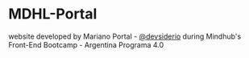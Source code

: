 # MDHL-Portal
website developed by Mariano Portal - [@devsiderio](https://github.com/devsiderio) during Mindhub's Front-End Bootcamp - Argentina Programa 4.0